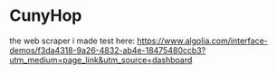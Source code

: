 # CunyHop
the web scraper i made
test here: https://www.algolia.com/interface-demos/f3da4318-9a26-4832-ab4e-18475480ccb3?utm_medium=page_link&utm_source=dashboard
